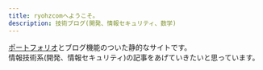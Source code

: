 ```yaml
---
title: ryohzcomへようこそ。
description: 技術ブログ(開発、情報セキュリティ、数学)
---
```


[ポートフォリオ](/portfolio)とブログ機能のついた静的なサイトです。  
情報技術系(開発、情報セキュリティ)の記事をあげていきたいと思っています。

